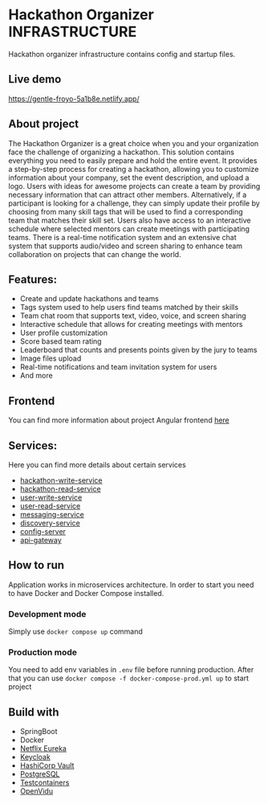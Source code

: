 # Hackathon Organizer INFRASTRUCTURE

Hackathon organizer infrastructure contains config and startup files. 

## Live demo

https://gentle-froyo-5a1b8e.netlify.app/

## About project

The Hackathon Organizer is a great choice when you and your organization face the challenge of organizing a hackathon. This solution contains everything you need to easily prepare and hold the entire event. It provides a step-by-step process for creating a hackathon, allowing you to customize information about your company, set the event description, and upload a logo. Users with ideas for awesome projects can create a team by providing necessary information that can attract other members. Alternatively, if a participant is looking for a challenge, they can simply update their profile by choosing from many skill tags that will be used to find a corresponding team that matches their skill set. Users also have access to an interactive schedule where selected mentors can create meetings with participating teams. There is a real-time notification system and an extensive chat system that supports audio/video and screen sharing to enhance team collaboration on projects that can change the world.

## Features:
- Create and update hackathons and teams
- Tags system used to help users find teams matched by their skills
- Team chat room that supports text, video, voice, and screen sharing
- Interactive schedule that allows for creating meetings with mentors
- User profile customization
- Score based team rating
- Leaderboard that counts and presents points given by the jury to teams
- Image files upload
- Real-time notifications and team invitation system for users
- And more

## Frontend

You can find more information about project Angular frontend [here](https://github.com/hackathon-organizer/hackathon-organizer)

## Services: 
Here you can find more details about certain services

- [hackathon-write-service](https://github.com/hackathon-organizer/hackathon-write-service)
- [hackathon-read-service](https://github.com/hackathon-organizer/hackathon-read-service)
- [user-write-service](https://github.com/hackathon-organizer/user-write-service)
- [user-read-service](https://github.com/hackathon-organizer/user-read-service)
- [messaging-service](https://github.com/hackathon-organizer/messaging-service)
- [discovery-service](https://github.com/hackathon-organizer/discovery-service)
- [config-server](https://github.com/hackathon-organizer/config-server)
- [api-gateway](https://github.com/hackathon-organizer/api-gateway)

## How to run

Application works in microservices architecture. In order to start you need to have Docker and Docker Compose installed.

### Development mode

Simply use `docker compose up` command

### Production mode

You need to add env variables in `.env` file before running production. After that you can use `docker compose -f docker-compose-prod.yml up` to start project 

## Build with

- SpringBoot
- Docker
- [Netflix Eureka](https://github.com/Netflix/eureka)
- [Keycloak](https://www.keycloak.org/)
- [HashiCorp Vault](https://www.vaultproject.io/)
- [PostgreSQL](https://www.postgresql.org/)
- [Testcontainers](https://www.testcontainers.org/)
- [OpenVidu](https://openvidu.io/)

